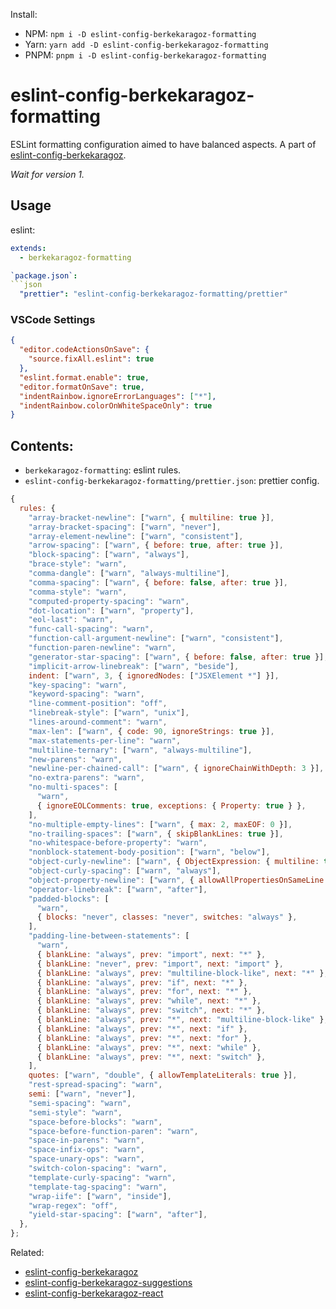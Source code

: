 Install:

- NPM: `npm i -D eslint-config-berkekaragoz-formatting`
- Yarn: `yarn add -D eslint-config-berkekaragoz-formatting`
- PNPM: `pnpm i -D eslint-config-berkekaragoz-formatting`

# eslint-config-berkekaragoz-formatting

ESLint formatting configuration aimed to have balanced aspects. A part of [eslint-config-berkekaragoz](https://www.npmjs.com/package/eslint-config-berkekaragoz).

_Wait for version 1._

## Usage

eslint:

````yaml
extends:
  - berkekaragoz-formatting

`package.json`:
```json
  "prettier": "eslint-config-berkekaragoz-formatting/prettier"
````

### VSCode Settings

```json
{
  "editor.codeActionsOnSave": {
    "source.fixAll.eslint": true
  },
  "eslint.format.enable": true,
  "editor.formatOnSave": true,
  "indentRainbow.ignoreErrorLanguages": ["*"],
  "indentRainbow.colorOnWhiteSpaceOnly": true
}
```

## Contents:

- `berkekaragoz-formatting`: eslint rules.
- `eslint-config-berkekaragoz-formatting/prettier.json`: prettier config.

```js
{
  rules: {
    "array-bracket-newline": ["warn", { multiline: true }],
    "array-bracket-spacing": ["warn", "never"],
    "array-element-newline": ["warn", "consistent"],
    "arrow-spacing": ["warn", { before: true, after: true }],
    "block-spacing": ["warn", "always"],
    "brace-style": "warn",
    "comma-dangle": ["warn", "always-multiline"],
    "comma-spacing": ["warn", { before: false, after: true }],
    "comma-style": "warn",
    "computed-property-spacing": "warn",
    "dot-location": ["warn", "property"],
    "eol-last": "warn",
    "func-call-spacing": "warn",
    "function-call-argument-newline": ["warn", "consistent"],
    "function-paren-newline": "warn",
    "generator-star-spacing": ["warn", { before: false, after: true }],
    "implicit-arrow-linebreak": ["warn", "beside"],
    indent: ["warn", 3, { ignoredNodes: ["JSXElement *"] }],
    "key-spacing": "warn",
    "keyword-spacing": "warn",
    "line-comment-position": "off",
    "linebreak-style": ["warn", "unix"],
    "lines-around-comment": "warn",
    "max-len": ["warn", { code: 90, ignoreStrings: true }],
    "max-statements-per-line": "warn",
    "multiline-ternary": ["warn", "always-multiline"],
    "new-parens": "warn",
    "newline-per-chained-call": ["warn", { ignoreChainWithDepth: 3 }],
    "no-extra-parens": "warn",
    "no-multi-spaces": [
      "warn",
      { ignoreEOLComments: true, exceptions: { Property: true } },
    ],
    "no-multiple-empty-lines": ["warn", { max: 2, maxEOF: 0 }],
    "no-trailing-spaces": ["warn", { skipBlankLines: true }],
    "no-whitespace-before-property": "warn",
    "nonblock-statement-body-position": ["warn", "below"],
    "object-curly-newline": ["warn", { ObjectExpression: { multiline: true } }],
    "object-curly-spacing": ["warn", "always"],
    "object-property-newline": ["warn", { allowAllPropertiesOnSameLine: true }],
    "operator-linebreak": ["warn", "after"],
    "padded-blocks": [
      "warn",
      { blocks: "never", classes: "never", switches: "always" },
    ],
    "padding-line-between-statements": [
      "warn",
      { blankLine: "always", prev: "import", next: "*" },
      { blankLine: "never", prev: "import", next: "import" },
      { blankLine: "always", prev: "multiline-block-like", next: "*" },
      { blankLine: "always", prev: "if", next: "*" },
      { blankLine: "always", prev: "for", next: "*" },
      { blankLine: "always", prev: "while", next: "*" },
      { blankLine: "always", prev: "switch", next: "*" },
      { blankLine: "always", prev: "*", next: "multiline-block-like" },
      { blankLine: "always", prev: "*", next: "if" },
      { blankLine: "always", prev: "*", next: "for" },
      { blankLine: "always", prev: "*", next: "while" },
      { blankLine: "always", prev: "*", next: "switch" },
    ],
    quotes: ["warn", "double", { allowTemplateLiterals: true }],
    "rest-spread-spacing": "warn",
    semi: ["warn", "never"],
    "semi-spacing": "warn",
    "semi-style": "warn",
    "space-before-blocks": "warn",
    "space-before-function-paren": "warn",
    "space-in-parens": "warn",
    "space-infix-ops": "warn",
    "space-unary-ops": "warn",
    "switch-colon-spacing": "warn",
    "template-curly-spacing": "warn",
    "template-tag-spacing": "warn",
    "wrap-iife": ["warn", "inside"],
    "wrap-regex": "off",
    "yield-star-spacing": ["warn", "after"],
  },
};
```

Related:

- [eslint-config-berkekaragoz](https://www.npmjs.com/package/eslint-config-berkekaragoz)
- [eslint-config-berkekaragoz-suggestions](https://www.npmjs.com/package/eslint-config-berkekaragoz-suggestions)
- [eslint-config-berkekaragoz-react](https://www.npmjs.com/package/eslint-config-berkekaragoz-react)
